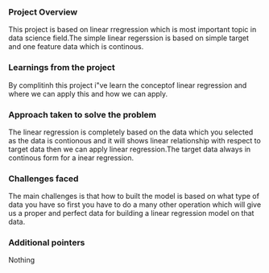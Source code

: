 ### Project Overview

 This project is based on linear rregression which is most important topic in data science field.The simple linear regerssion is based on simple target and one feature data which is continous.


### Learnings from the project

 By complitinh this project i"ve learn the conceptof linear regression and where we can apply this and how we can apply.


### Approach taken to solve the problem

 The linear regression is completely based on the data which you selected as the data is contionous and it will shows linear relationship with respect to target data then we can apply linear regression.The target data always in continous form  for a inear regression.


### Challenges faced

 The main challenges is that how to built the model is based on what type of data you have so first you have to do a many other operation which will give us a proper and perfect data for building a linear regression model on that data.


### Additional pointers

 Nothing


